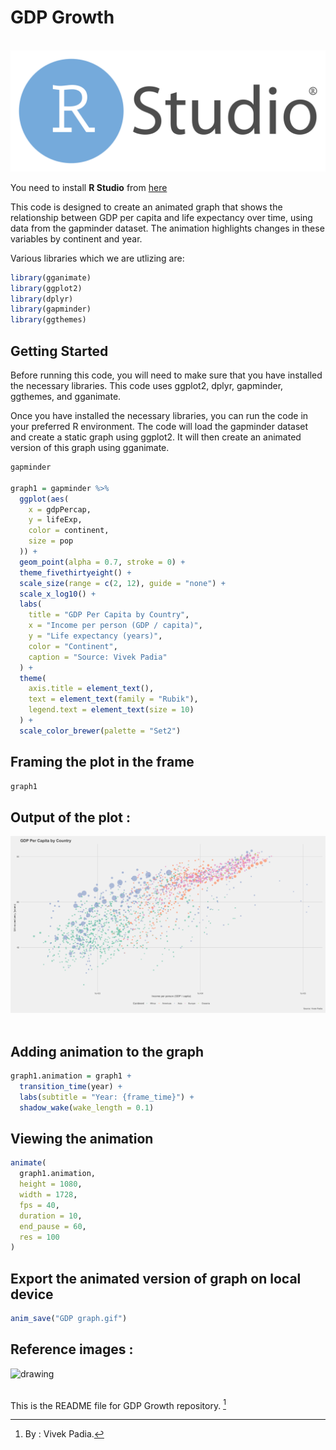 # GDP Growth

<a href="https://posit.co/download/rstudio-desktop" align="center"><br><img src="Images/R Studio.svg" alt="drawing"/></a>

You need to install **R Studio** from [here](https://posit.co/download/rstudio-desktop/)

This code is designed to create an animated graph that shows the relationship between GDP per capita and life expectancy over time, using data from the gapminder dataset. The animation highlights changes in these variables by continent and year.

Various libraries which we are utlizing are:

```R
library(gganimate)
library(ggplot2)
library(dplyr)
library(gapminder)
library(ggthemes)
```

## Getting Started
Before running this code, you will need to make sure that you have installed the necessary libraries. This code uses ggplot2, dplyr, gapminder, ggthemes, and gganimate.

Once you have installed the necessary libraries, you can run the code in your preferred R environment. The code will load the gapminder dataset and create a static graph using ggplot2. It will then create an animated version of this graph using gganimate.

```R
gapminder

graph1 = gapminder %>%
  ggplot(aes(
    x = gdpPercap,
    y = lifeExp,
    color = continent,
    size = pop
  )) +
  geom_point(alpha = 0.7, stroke = 0) +
  theme_fivethirtyeight() +
  scale_size(range = c(2, 12), guide = "none") +
  scale_x_log10() +
  labs(
    title = "GDP Per Capita by Country",
    x = "Income per person (GDP / capita)",
    y = "Life expectancy (years)",
    color = "Continent",
    caption = "Source: Vivek Padia"
  ) +
  theme(
    axis.title = element_text(),
    text = element_text(family = "Rubik"),
    legend.text = element_text(size = 10)
  ) +
  scale_color_brewer(palette = "Set2")
```
## Framing the plot in the frame

```R
graph1
```

## Output of the plot : <br>

<img src="Images/plot.svg" alt="drawing"/><br><br>

## Adding animation to the graph
```R
graph1.animation = graph1 +
  transition_time(year) +
  labs(subtitle = "Year: {frame_time}") +
  shadow_wake(wake_length = 0.1)
```
## Viewing the animation
```R
animate(
  graph1.animation,
  height = 1080,
  width = 1728,
  fps = 40,
  duration = 10,
  end_pause = 60,
  res = 100
)
```

## Export the animated version of graph on local device
```R
anim_save("GDP graph.gif")
```
## Reference images : <br>

<img src="Images/GDP.gif" alt="drawing"/><br><br>

This is the README file for GDP Growth repository. [^1]

[^1]: By : Vivek Padia.
